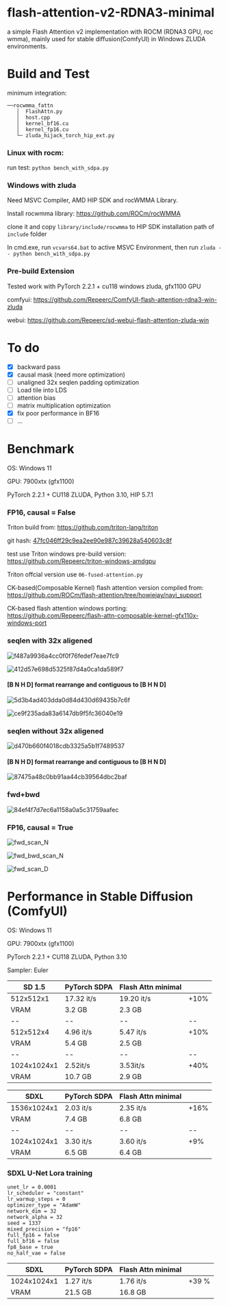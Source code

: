 # flash-attention-v2-RDNA3-minimal
a simple Flash Attention v2 implementation with ROCM (RDNA3 GPU, roc wmma), mainly used for stable diffusion(ComfyUI) in Windows ZLUDA environments.

# Build and Test

minimum integration:

```
──rocwmma_fattn
   │  FlashAttn.py
   │  host.cpp
   │  kernel_bf16.cu
   │  kernel_fp16.cu
   └─ zluda_hijack_torch_hip_ext.py
```

### Linux with rocm:

run test: ```python bench_with_sdpa.py```

### Windows with zluda

Need MSVC Compiler, AMD HIP SDK and rocWMMA Library.

Install rocwmma library: https://github.com/ROCm/rocWMMA

clone it and copy ```library/include/rocwmma``` to HIP SDK installation path of ```include``` folder

In cmd.exe, run ```vcvars64.bat``` to active MSVC Environment, then run ```zluda -- python bench_with_sdpa.py```

### Pre-build Extension 

Tested work with PyTorch 2.2.1 + cu118 windows zluda, gfx1100 GPU

comfyui: https://github.com/Repeerc/ComfyUI-flash-attention-rdna3-win-zluda

webui: https://github.com/Repeerc/sd-webui-flash-attention-zluda-win

# To do

- [x] backward pass
- [x] causal mask (need more optimization)
- [ ] unaligned 32x seqlen padding optimization
- [ ] Load tile into LDS
- [ ] attention bias
- [ ] matrix multiplication optimization
- [x] fix poor performance in BF16
- [ ] ...

# Benchmark

OS: Windows 11

GPU: 7900xtx (gfx1100)

PyTorch 2.2.1 + CU118 ZLUDA, Python 3.10, HIP 5.7.1

### FP16, causal = False

Triton build from: https://github.com/triton-lang/triton

git hash: [47fc046ff29c9ea2ee90e987c39628a540603c8f](https://github.com/triton-lang/triton/tree/47fc046ff29c9ea2ee90e987c39628a540603c8f)

test use Triton windows pre-build version: https://github.com/Repeerc/triton-windows-amdgpu

Triton offcial version use ```06-fused-attention.py```

CK-based(Composable Kernel) flash attention version compiled from: https://github.com/ROCm/flash-attention/tree/howiejay/navi_support

CK-based flash attention windows porting: https://github.com/Repeerc/flash-attn-composable-kernel-gfx110x-windows-port

### seqlen with 32x aligened 

![f487a9936a4cc0f0f76fedef7eae7fc9](https://github.com/user-attachments/assets/7381b407-eac0-4295-b4d2-baf249254734)

![412d57e698d5325f87d4a0ca1da589f7](https://github.com/user-attachments/assets/b8d13e2a-d9e5-48c2-aec5-24cdecef54b3)

#### [B N H D] format rearrange and contiguous to [B H N D]

![5d3b4ad403dda0d84d430d69435b7c6f](https://github.com/user-attachments/assets/5e9f217b-342e-4195-9791-cc799bd6c3b1)

![ce9f235ada83a6147db9f5fc36040e19](https://github.com/user-attachments/assets/ca123479-4c18-4086-b18f-618f8bd5de13)

### seqlen without 32x aligened 

![d470b660f4018cdb3325a5b1f7489537](https://github.com/user-attachments/assets/f9f6603f-cd9e-4c2d-b6af-152b9de27c44)

#### [B N H D] format rearrange and contiguous to [B H N D]

![87475a48c0bb91aa44cb39564dbc2baf](https://github.com/user-attachments/assets/7652bd9d-aa43-4685-8393-325f92a12ce7)

### fwd+bwd

![84ef4f7d7ec6a1158a0a5c31759aafec](https://github.com/user-attachments/assets/01ad13c9-a383-48ef-abc2-5154751db2c3)

### FP16, causal = True

![fwd_scan_N](https://github.com/user-attachments/assets/121c3b13-f37c-49cc-969d-41be1d305a62)

![fwd_bwd_scan_N](https://github.com/Repeerc/flash-attention-v2-RDNA3-minimal/assets/7540581/529353f0-7478-484b-8ddb-d94052dff13a)

![fwd_scan_D](https://github.com/Repeerc/flash-attention-v2-RDNA3-minimal/assets/7540581/47aaeef8-3064-49a3-b737-64d4f36ef30b)

# Performance in Stable Diffusion (ComfyUI)

OS: Windows 11

GPU: 7900xtx (gfx1100)

PyTorch 2.2.1 + CU118 ZLUDA, Python 3.10

Sampler: Euler

| SD 1.5 | PyTorch SDPA |  Flash Attn minimal |  |
|--|--|--|--|
|512x512x1| 17.32 it/s | 19.20 it/s | +10% |
| VRAM | 3.2 GB | 2.3 GB | |
|--|--|--|--|
|512x512x4| 4.96 it/s | 5.47 it/s | +10% |
| VRAM | 5.4 GB | 2.5 GB | |
|--|--|--|--|
|1024x1024x1| 2.52it/s | 3.53it/s | +40%  | 
| VRAM | 10.7 GB | 2.9 GB | |


| SDXL | PyTorch SDPA |  Flash Attn minimal |  |
|--|--|--|--|
|1536x1024x1| 2.03 it/s | 2.35 it/s | +16% |
| VRAM | 7.4 GB | 6.8 GB | |
|--|--|--|--|
|1024x1024x1| 3.30 it/s | 3.60 it/s | +9% |
| VRAM | 6.5 GB | 6.4 GB | |

### SDXL U-Net Lora training

```
unet_lr = 0.0001
lr_scheduler = "constant"
lr_warmup_steps = 0
optimizer_type = "AdamW"
network_dim = 32
network_alpha = 32
seed = 1337
mixed_precision = "fp16"
full_fp16 = false
full_bf16 = false
fp8_base = true
no_half_vae = false
```

| SDXL | PyTorch SDPA |  Flash Attn minimal |  |
|--|--|--|--|
|1024x1024x1| 1.27 it/s | 1.76 it/s | +39 % |
| VRAM | 21.5 GB | 16.8 GB | |



